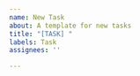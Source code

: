 ```yaml
---
name: New Task
about: A template for new tasks
title: "[TASK] "
labels: Task
assignees: ''

---
```



